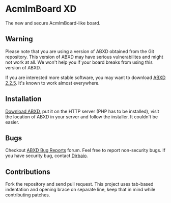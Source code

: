 # AcmlmBoard XD

The new and secure AcmlmBoard-like board.

## Warning

Please note that you are using a version of ABXD obtained from the Git
repository. This version of ABXD may have serious vulnerabilites and
might not work at all. We won't help you if your board breaks from
using this version of ABXD.

If you are interested more stable software, you may want to download
[ABXD 2.2.5](http://abxd.dirbaio.net/?page=downloads). It's known to
work almost everywhere.

## Installation

[Download ABXD](https://github.com/Dirbaio/ABXD/zipball/master), put it
on the HTTP server (PHP has to be installed), visit the location of
ABXD in your server and follow the installer. It couldn't be easier.

## Bugs

Checkout [ABXD Bug Reports](http://abxd.dirbaio.net/?page=forum&id=6)
forum. Feel free to report non-security bugs. If you have security bug,
contact [Dirbaio](https://github.com/Dirbaio).

## Contributions

Fork the repository and send pull request. This project uses tab-based
indentation and opening brace on separate line, keep that in mind while
contributing patches.
